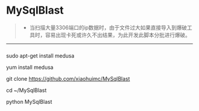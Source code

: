 # MySqlBlast
> * 当扫描大量3306端口的ip数据时，由于文件过大如果直接导入到爆破工具时，容易出现卡死或许久不出结果，为此开发此脚本分批进行爆破。
------
### 


sudo apt-get install medusa

yum install medusa

git clone https://github.com/xiaohuimc/MySqlBlast

cd ~/MySqlBlast

python MySqlBlast
